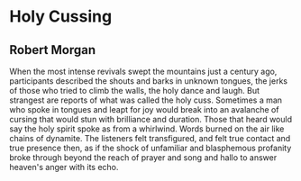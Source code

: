 # Holy Cussing
## Robert Morgan
When the most intense revivals swept
the mountains just a century ago,
participants described the shouts and barks
in unknown tongues, the jerks of those who tried
to climb the walls, the holy dance and laugh.
But strangest are reports of what was called
the holy cuss. Sometimes a man who spoke
in tongues and leapt for joy would break into
an avalanche of cursing that would stun
with brilliance and duration. Those that heard
would say the holy spirit spoke as from
a whirlwind. Words burned on the air like chains
of dynamite. The listeners felt transfigured,
and felt true contact and true presence then,
as if the shock of unfamiliar
and blasphemous profanity broke through
beyond the reach of prayer and song and hallo
to answer heaven's anger with its echo.